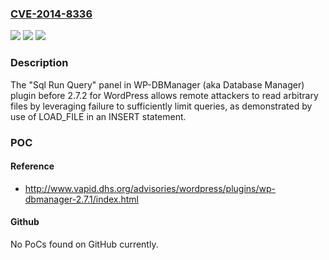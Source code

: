 ### [CVE-2014-8336](https://cve.mitre.org/cgi-bin/cvename.cgi?name=CVE-2014-8336)
![](https://img.shields.io/static/v1?label=Product&message=n%2Fa&color=blue)
![](https://img.shields.io/static/v1?label=Version&message=n%2Fa&color=blue)
![](https://img.shields.io/static/v1?label=Vulnerability&message=n%2Fa&color=brighgreen)

### Description

The "Sql Run Query" panel in WP-DBManager (aka Database Manager) plugin before 2.7.2 for WordPress allows remote attackers to read arbitrary files by leveraging failure to sufficiently limit queries, as demonstrated by use of LOAD_FILE in an INSERT statement.

### POC

#### Reference
- http://www.vapid.dhs.org/advisories/wordpress/plugins/wp-dbmanager-2.7.1/index.html

#### Github
No PoCs found on GitHub currently.


